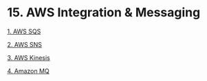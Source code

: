 # 15. AWS Integration & Messaging

[1. AWS SQS](15%20AWS%20Integration%20Messaging/1%20AWS%20SQS.md)

[2. AWS SNS](15%20AWS%20Integration%20Messaging/2%20AWS%20SNS.md)

[3. AWS Kinesis](15%20AWS%20Integration%20Messaging/3%20AWS%20Kinesis.md)

[4. Amazon MQ](15%20AWS%20Integration%20Messaging/4%20Amazon%20MQ.md)